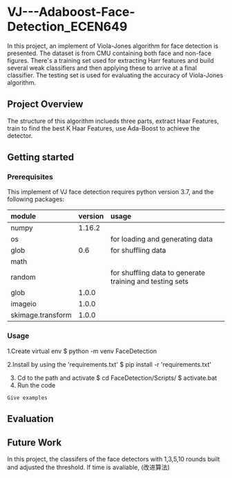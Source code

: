 # VJ---Adaboost-Face-Detection_ECEN649
In this project, an implement of Viola-Jones algorithm for face detection is presented. The dataset is from CMU containing both face and non-face figures. There's a training set used for extracting Harr features and build several weak classifiers and then applying these to arrive at a final classifier. The testing set is used for evaluating the accuracy of Viola-Jones algorithm.
## Project Overview
The structure of this algorithm inclueds three parts, extract Haar Features, train to find the best K Haar Features, use Ada-Boost to achieve the detector. 

## Getting started
### Prerequisites 
This implement of VJ face detection requires python version 3.7, and the following packages:

|module|version|usage|
|:--|:--|:--|
numpy|1.16.2|
os||for loading and generating data
glob|0.6|for shuffling data
math||
random||for shuffling data to generate training and testing sets
glob|1.0.0|
imageio|1.0.0|
skimage.transform|1.0.0|

### Usage 
1.Create virtual env
    $ python -m venv FaceDetection
    
2.Install by using the 'requirements.txt'
    $ pip install -r 'requirements.txt'
    
3. Cd to the path and activate
    $ cd FaceDetection/Scripts/
    $ activate.bat
4. Run the code



```
Give examples
```


## Evaluation

## Future Work
In this project, the classifers of the face detectors with 1,3,5,10 rounds built and adjusted the threshold. If time is avaliable, (改进算法)


